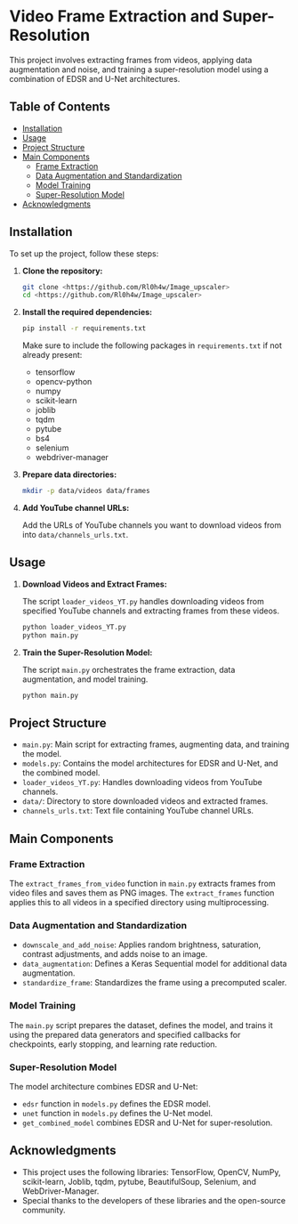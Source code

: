 # Video Frame Extraction and Super-Resolution

This project involves extracting frames from videos, applying data augmentation and noise, and training a super-resolution model using a combination of EDSR and U-Net architectures.

## Table of Contents

- [Installation](#installation)
- [Usage](#usage)
- [Project Structure](#project-structure)
- [Main Components](#main-components)
  - [Frame Extraction](#frame-extraction)
  - [Data Augmentation and Standardization](#data-augmentation-and-standardization)
  - [Model Training](#model-training)
  - [Super-Resolution Model](#super-resolution-model)
- [Acknowledgments](#acknowledgments)

## Installation

To set up the project, follow these steps:

1. **Clone the repository:**

    ```sh
    git clone <https://github.com/Rl0h4w/Image_upscaler>
    cd <https://github.com/Rl0h4w/Image_upscaler>
    ```

2. **Install the required dependencies:**

    ```sh
    pip install -r requirements.txt
    ```

    Make sure to include the following packages in `requirements.txt` if not already present:
    - tensorflow
    - opencv-python
    - numpy
    - scikit-learn
    - joblib
    - tqdm
    - pytube
    - bs4
    - selenium
    - webdriver-manager

3. **Prepare data directories:**

    ```sh
    mkdir -p data/videos data/frames
    ```

4. **Add YouTube channel URLs:**

    Add the URLs of YouTube channels you want to download videos from into `data/channels_urls.txt`.

## Usage

1. **Download Videos and Extract Frames:**

    The script `loader_videos_YT.py` handles downloading videos from specified YouTube channels and extracting frames from these videos.

    ```sh
    python loader_videos_YT.py
    python main.py
    ```

2. **Train the Super-Resolution Model:**

    The script `main.py` orchestrates the frame extraction, data augmentation, and model training.

    ```sh
    python main.py
    ```

## Project Structure

- `main.py`: Main script for extracting frames, augmenting data, and training the model.
- `models.py`: Contains the model architectures for EDSR and U-Net, and the combined model.
- `loader_videos_YT.py`: Handles downloading videos from YouTube channels.
- `data/`: Directory to store downloaded videos and extracted frames.
- `channels_urls.txt`: Text file containing YouTube channel URLs.

## Main Components

### Frame Extraction

The `extract_frames_from_video` function in `main.py` extracts frames from video files and saves them as PNG images. The `extract_frames` function applies this to all videos in a specified directory using multiprocessing.

### Data Augmentation and Standardization

- `downscale_and_add_noise`: Applies random brightness, saturation, contrast adjustments, and adds noise to an image.
- `data_augmentation`: Defines a Keras Sequential model for additional data augmentation.
- `standardize_frame`: Standardizes the frame using a precomputed scaler.

### Model Training

The `main.py` script prepares the dataset, defines the model, and trains it using the prepared data generators and specified callbacks for checkpoints, early stopping, and learning rate reduction.

### Super-Resolution Model

The model architecture combines EDSR and U-Net:
- `edsr` function in `models.py` defines the EDSR model.
- `unet` function in `models.py` defines the U-Net model.
- `get_combined_model` combines EDSR and U-Net for super-resolution.

## Acknowledgments

- This project uses the following libraries: TensorFlow, OpenCV, NumPy, scikit-learn, Joblib, tqdm, pytube, BeautifulSoup, Selenium, and WebDriver-Manager.
- Special thanks to the developers of these libraries and the open-source community.
